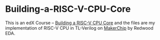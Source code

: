 # Building-a-RISC-V-CPU-Core
This is an edX Course – [Building a RISC-V CPU Core](https://www.edx.org/course/building-a-risc-v-cpu-core) and the files are my implementation of RISC-V CPU in TL-Verilog on [MakerChip](https://makerchip.com/) by Redwood EDA. 
